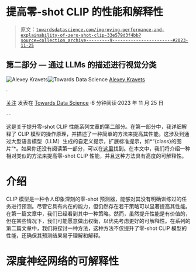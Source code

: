 # 提高零-shot CLIP 的性能和解释性

> 原文：[`towardsdatascience.com/improving-performance-and-explainability-of-zero-shot-clip-33e579d3f4bb?source=collection_archive---------9-----------------------#2023-11-25`](https://towardsdatascience.com/improving-performance-and-explainability-of-zero-shot-clip-33e579d3f4bb?source=collection_archive---------9-----------------------#2023-11-25)

## 第二部分 — 通过 LLMs 的描述进行视觉分类

[](https://medium.com/@alexml0123?source=post_page-----33e579d3f4bb--------------------------------)![Alexey Kravets](https://medium.com/@alexml0123?source=post_page-----33e579d3f4bb--------------------------------)[](https://towardsdatascience.com/?source=post_page-----33e579d3f4bb--------------------------------)![Towards Data Science](https://towardsdatascience.com/?source=post_page-----33e579d3f4bb--------------------------------) [Alexey Kravets](https://medium.com/@alexml0123?source=post_page-----33e579d3f4bb--------------------------------)

·

[关注](https://medium.com/m/signin?actionUrl=https%3A%2F%2Fmedium.com%2F_%2Fsubscribe%2Fuser%2Fcf3e4a05b535&operation=register&redirect=https%3A%2F%2Ftowardsdatascience.com%2Fimproving-performance-and-explainability-of-zero-shot-clip-33e579d3f4bb&user=Alexey+Kravets&userId=cf3e4a05b535&source=post_page-cf3e4a05b535----33e579d3f4bb---------------------post_header-----------) 发表在 [Towards Data Science](https://towardsdatascience.com/?source=post_page-----33e579d3f4bb--------------------------------) ·6 分钟阅读·2023 年 11 月 25 日[](https://medium.com/m/signin?actionUrl=https%3A%2F%2Fmedium.com%2F_%2Fvote%2Ftowards-data-science%2F33e579d3f4bb&operation=register&redirect=https%3A%2F%2Ftowardsdatascience.com%2Fimproving-performance-and-explainability-of-zero-shot-clip-33e579d3f4bb&user=Alexey+Kravets&userId=cf3e4a05b535&source=-----33e579d3f4bb---------------------clap_footer-----------)

--

[](https://medium.com/m/signin?actionUrl=https%3A%2F%2Fmedium.com%2F_%2Fbookmark%2Fp%2F33e579d3f4bb&operation=register&redirect=https%3A%2F%2Ftowardsdatascience.com%2Fimproving-performance-and-explainability-of-zero-shot-clip-33e579d3f4bb&source=-----33e579d3f4bb---------------------bookmark_footer-----------)

这是关于提升零-shot CLIP 性能系列文章的第二部分。在第一部分中，我详细解释了 CLIP 模型的操作原理，并描述了一种简单的方法来提高其性能。这涉及到通过大型语言模型（LLM）生成的自定义提示，扩展标准提示，如*“{class}的图片”*。如果你还没有阅读第一部分，可以在[这里](https://medium.com/towards-data-science/simple-way-of-improving-zero-shot-clip-performance-4eae474cb447)找到。在本文中，我们将介绍一种相对类似的方法来提高零-shot CLIP 性能，并且这种方法具有高度的可解释性。

# 介绍

CLIP 模型是一种令人印象深刻的零-shot 预测器，能够对其没有明确训练过的任务进行预测。尽管它具有内在的能力，但仍然存在若干策略可以显著提高其性能。在第一篇文章中，我们已经看到其中一种策略。然而，虽然提升性能是有价值的，但在某些情况下，我们可能愿意做出权衡，以优先考虑更好的可解释性。在系列的第二篇文章中，我们将探讨一种方法，这种方法不仅提升了零-shot CLIP 模型的性能，还确保其预测结果易于理解和解释。

# 深度神经网络的可解释性
